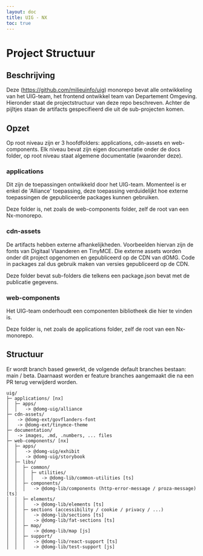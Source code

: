 ```yaml
---
layout: doc
title: UIG - NX
toc: true
---
```

# Project Structuur

## Beschrijving

Deze (https://github.com/milieuinfo/uig) monorepo bevat alle ontwikkeling van het UIG-team, het frontend ontwikkel
team van Departement Omgeving. Hieronder staat de projectstructuur van deze repo beschreven. Achter de pijltjes
staan de artifacts gespecifieerd die uit de sub-projecten komen.

## Opzet

Op root niveau zijn er 3 hoofdfolders: applications, cdn-assets en web-components. Elk niveau bevat zijn eigen
documentatie onder de docs folder, op root niveau staat algemene documentatie (waaronder deze).

### applications

Dit zijn de toepassingen ontwikkeld door het UIG-team. Momenteel is er enkel de 'Alliance' toepassing, deze toepassing
verduidelijkt hoe externe toepassingen de gepubliceerde packages kunnen gebruiken.

Deze folder is, net zoals de web-components folder, zelf de root van een Nx-monorepo.

### cdn-assets

De artifacts hebben externe afhankelijkheden. Voorbeelden hiervan zijn de fonts van Digitaal Vlaanderen en TinyMCE.
Die externe assets worden onder dit project opgenomen en gepubliceerd op de CDN van dOMG. Code in packages zal dus
gebruik maken van versies gepubliceerd op de CDN.

Deze folder bevat sub-folders die telkens een package.json bevat met de publicatie gegevens.

### web-components

Het UIG-team onderhoudt een componenten bibliotheek die hier te vinden is.

Deze folder is, net zoals de applications folder, zelf de root van een Nx-monorepo.

## Structuur

Er wordt branch based gewerkt, de volgende default branches bestaan: main / beta.
Daarnaast worden er feature branches aangemaakt die na een PR terug verwijderd worden.

```
uig/
├─ applications/ [nx]
│  ├─ apps/
│  │   -> @domg-uig/alliance
├─ cdn-assets/
│   -> @domg-ext/govflanders-font
│   -> @domg-ext/tinymce-theme
├─ documentation/
│   -> images, .md, .numbers, ... files
├─ web-components/ [nx]
│  ├─ apps/
│  │   -> @domg-uig/exhibit
│  │   -> @domg-uig/storybook
│  ├─ libs/
│  │  ├─ common/
│  │  │  ├─ utilities/
│  │  │  │   -> @domg-lib/common-utilities [ts]
│  │  ├─ components/
│  │  │   -> @domg-lib/components (http-error-message / proza-message) [ts]
│  │  ├─ elements/
│  │  │   -> @domg-lib/elements [ts]
│  │  ├─ sections (accessibility / cookie / privacy / ...)
│  │  │   -> @domg-lib/sections [ts]
│  │  │   -> @domg-lib/fat-sections [ts]
│  │  ├─ map/
│  │  │   -> @domg-lib/map [js]
│  │  ├─ support/
│  │  │   -> @domg-lib/react-support [ts]
│  │  │   -> @domg-lib/test-support [js]
```
